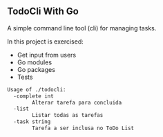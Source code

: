 ## TodoCli With Go

A simple command line tool (cli) for managing tasks.

In this project is exercised:

- Get input from users
- Go modules
- Go packages
- Tests

```zsh
Usage of ./todocli:
  -complete int
    	Alterar tarefa para concluida
  -list
    	Listar todas as tarefas
  -task string
    	Tarefa a ser inclusa no ToDo List
```
